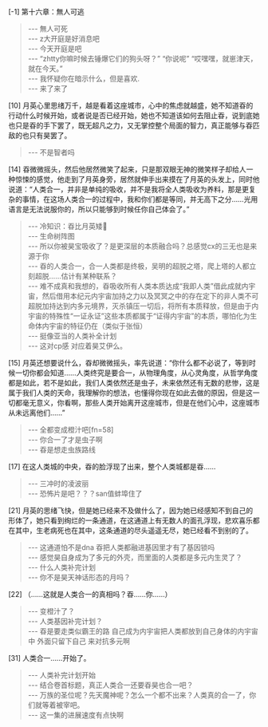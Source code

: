 
[-1] 第十六章：無人可逃
>--- 無人可死<br>
>--- z大开庭是好消息吧<br>
>--- 今天开庭是吧<br>
>--- “zhtty你嘛时候去锤爆它们的狗头呀？”
“你说呢”
“哎嘿嘿，就崽津天，就在今天。”<br>
>--- 我怀疑你在暗示什么，但是喜欢.<br>
>--- 来了来了<br>

[10] 月英心里思绪万千，越是看着这座城市，心中的焦虑就越盛，她不知道昋的行动什么时候开始，或者说是否已经开始，她也不知道该如何去阻止昋，说到底她也只是昋的手下罢了，既无超凡之力，又无掌控整个局面的智力，真正能够与昋匹敌的也只有昊罢了。
>--- 不是智者吗<br>

[14] 昋微微摇头，然后他居然微笑了起来，只是那双眼无神的微笑样子却给人一种惊悚的感觉，他走到了月英身旁，居然就伸手出来摸在了月英的头发上，同时他说道：“人类合一，并非是单纯的吸收，并不是我将全人类吸收为养料，那是更复杂的事情，在这场人类合一的过程中，我和你们都是等同，并无高下之分……光用语言是无法说服你的，所以只能够到时候任你自己体会了。”
>--- 冷知识：昋比月英矮🐶<br>
>--- 生命树阵图<br>
>--- 所以你被昊宝吸收了？是更深层的本质融合吗？总感觉cx的三无也是来源于你<br>
>--- 昋的人类合一，合一人类都是终极，吴明的超脱之塔，爬上塔的人都立刻超脱……估计有某种联系？<br>
>--- 难不成真和我想的，昋吸收所有人类本质达成“我即人类”借此成就内宇宙，然后借用本纪元内宇宙加持之力以及冥冥之中的存在定下的非人类不可超脱加持达到内多元境界，灭杀镇压一切后，将所有本质释放，但是由于内宇宙的特殊性“一证永证”这些本质都属于“证得内宇宙”的本质，哪怕化为生命体内宇宙的特征仍在（类似于张恒）<br>
>--- 挺像亚当的人类补全计划<br>
>--- 这对cp感
对应着昊艾伊么。<br>

[15] 月英还想要说什么，昋却微微摇头，率先说道：“你什么都不必说了，等到时候一切你都会知道……人类终究是要合一，从物理角度，从心灵角度，从哲学角度都是如此，若不是如此，我们人类依然还是虫子，未来依然还有无数的悲惨，这是属于我们人类的天命，我理解你的想法，也懂得你现在如此去做的原因，但是这一切都毫无意义，你看啊，那些人类开始离开这座城市，但是在他们心中，这座城市从未远离他们……”
>--- 全都变成橙汁吧[fn=58]<br>
>--- 你合一了才是虫子啊<br>
>--- 昋是想走虫族路线<br>

[17] 在这人类城的中央，昋的脸浮现了出来，整个人类城都是昋……
>--- 三冲时的凌波丽<br>
>--- 恐怖片是吧？？？san值蚌埠住了<br>

[21] 月英的思绪飞快，但是她已经来不及做什么了，因为她已经感知不到自己的形体了，她只看到绚烂的一条通道，在这通道上有无数人的面孔浮现，悲欢喜乐都在其中，生老病死也在其中，这条通道的尽头遥遥无尽，她已经看不到别的了。
>--- 这通道怕不是dna
昋把人类都融进基因里才有了基因锁吗<br>
>--- 感觉昊自身成为了多元的外壳，而里面的人类都是多元内生灵了？<br>
>--- 什么人类补完计划<br>
>--- 你不是昊天神话形态的月吗？<br>

[22] （……这就是人类合一的真相吗？昋……你……）
>--- 变橙汁了？<br>
>--- 人类基因补完计划？<br>
>--- 昋是要走类似霸王的路 自己成为内宇宙把人类都放到自己身体的内宇宙中 外面只留下自己 来对抗多元啊<br>

[31] 人类合一……开始了。
>--- 人类补完计划开始<br>
>--- 结合卷首标题，真正人类合一还要昋昊也合一吧？<br>
>--- 万族的圣位呢？先天魔神呢？怎么一个都不出来？人类真的合一了，你们就等着被宰吧。<br>
>--- 这一集的进展速度有点快啊<br>
